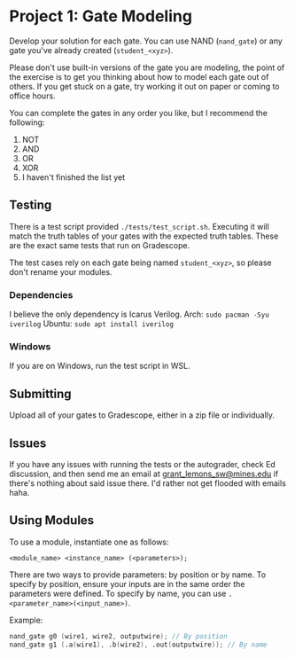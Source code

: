 # Project 1: Gate Modeling

Develop your solution for each gate.
You can use NAND (`nand_gate`) or any gate you've already created (`student_<xyz>`).

Please don't use built-in versions of the gate you are modeling, the point of
the exercise is to get you thinking about how to model each gate out of others.
If you get stuck on a gate, try working it out on paper or coming to office hours.

You can complete the gates in any order you like, but I recommend the following:

1. NOT
2. AND
3. OR
4. XOR
5. I haven't finished the list yet

## Testing
There is a test script provided `./tests/test_script.sh`.
Executing it will match the truth tables of your gates with the expected truth tables.
These are the exact same tests that run on Gradescope.

The test cases rely on each gate being named `student_<xyz>`, so please don't rename your modules.

### Dependencies
I believe the only dependency is Icarus Verilog.
Arch: `sudo pacman -Syu iverilog`
Ubuntu: `sudo apt install iverilog`

### Windows
If you are on Windows, run the test script in WSL.

## Submitting
Upload all of your gates to Gradescope, either in a zip file or individually.

## Issues
If you have any issues with running the tests or the autograder, check Ed discussion,
and then send me an email at [grant_lemons_sw@mines.edu](mailto:grant_lemons_sw@mines.edu)
if there's nothing about said issue there. I'd rather not get flooded with emails haha.

## Using Modules
To use a module, instantiate one as follows:
```
<module_name> <instance_name> (<parameters>);
```

There are two ways to provide parameters: by position or by name.
To specify by position, ensure your inputs are in the same order the
parameters were defined.
To specify by name, you can use `.<parameter_name>(<input_name>)`.

Example:
```verilog
nand_gate g0 (wire1, wire2, outputwire); // By position
nand_gate g1 (.a(wire1), .b(wire2), .out(outputwire)); // By name
```
